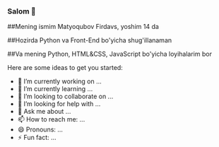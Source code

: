 ### Salom 👋


##Mening ismim Matyoqubov Firdavs, yoshim 14 da

##Hozirda Python va Front-End bo'yicha shug'illanaman

##Va mening Python, HTML&CSS, JavaScript bo'yicha loyihalarim bor


Here are some ideas to get you started:

- 🔭 I’m currently working on ...
- 🌱 I’m currently learning ...
- 👯 I’m looking to collaborate on ...
- 🤔 I’m looking for help with ...
- 💬 Ask me about ...
- 📫 How to reach me: ...
- 😄 Pronouns: ...
- ⚡ Fun fact: ...

